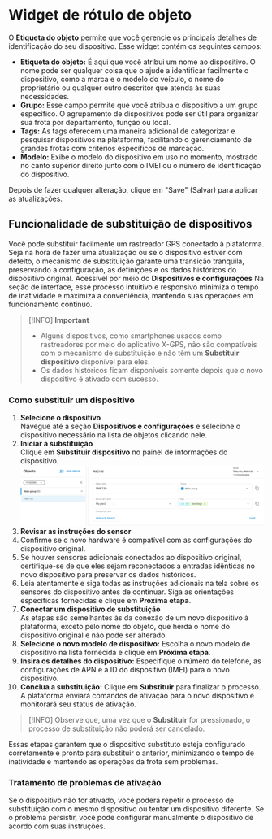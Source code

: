 # Widget de rótulo de objeto

O **Etiqueta do objeto** permite que você gerencie os principais detalhes de identificação do seu dispositivo. Esse widget contém os seguintes campos:

- **Etiqueta do objeto:** É aqui que você atribui um nome ao dispositivo. O nome pode ser qualquer coisa que o ajude a identificar facilmente o dispositivo, como a marca e o modelo do veículo, o nome do proprietário ou qualquer outro descritor que atenda às suas necessidades.
- **Grupo:** Esse campo permite que você atribua o dispositivo a um grupo específico. O agrupamento de dispositivos pode ser útil para organizar sua frota por departamento, função ou local.
- **Tags:** As tags oferecem uma maneira adicional de categorizar e pesquisar dispositivos na plataforma, facilitando o gerenciamento de grandes frotas com critérios específicos de marcação.
- **Modelo:** Exibe o modelo do dispositivo em uso no momento, mostrado no canto superior direito junto com o IMEI ou o número de identificação do dispositivo.

Depois de fazer qualquer alteração, clique em "Save" (Salvar) para aplicar as atualizações.

## Funcionalidade de substituição de dispositivos

Você pode substituir facilmente um rastreador GPS conectado à plataforma. Seja na hora de fazer uma atualização ou se o dispositivo estiver com defeito, o mecanismo de substituição garante uma transição tranquila, preservando a configuração, as definições e os dados históricos do dispositivo original. Acessível por meio do **Dispositivos e configurações** Na seção de interface, esse processo intuitivo e responsivo minimiza o tempo de inatividade e maximiza a conveniência, mantendo suas operações em funcionamento contínuo.

> [!INFO]
> **Important**
> - Alguns dispositivos, como smartphones usados como rastreadores por meio do aplicativo X-GPS, não são compatíveis com o mecanismo de substituição e não têm um **Substituir dispositivo** disponível para eles.
> - Os dados históricos ficam disponíveis somente depois que o novo dispositivo é ativado com sucesso.

### Como substituir um dispositivo

1. **Selecione o dispositivo**  
Navegue até a seção **Dispositivos e configurações** e selecione o dispositivo necessário na lista de objetos clicando nele.
2. **Iniciar a substituição**  
Clique em **Substituir dispositivo** no painel de informações do dispositivo.![image-20241213-115932.png](attachments/image-20241213-115932.png)
3. **Revisar as instruções do sensor**
  1. Confirme se o novo hardware é compatível com as configurações do dispositivo original.
  2. Se houver sensores adicionais conectados ao dispositivo original, certifique-se de que eles sejam reconectados a entradas idênticas no novo dispositivo para preservar os dados históricos.
  3. Leia atentamente e siga todas as instruções adicionais na tela sobre os sensores do dispositivo antes de continuar. Siga as orientações específicas fornecidas e clique em **Próxima etapa**.
4. **Conectar um dispositivo de substituição**  
As etapas são semelhantes às da conexão de um novo dispositivo à plataforma, exceto pelo nome do objeto, que herda o nome do dispositivo original e não pode ser alterado.
  1. **Selecione o novo modelo de dispositivo:** Escolha o novo modelo de dispositivo na lista fornecida e clique em **Próxima etapa**.
  2. **Insira os detalhes do dispositivo:** Especifique o número do telefone, as configurações de APN e a ID do dispositivo (IMEI) para o novo dispositivo.
  3. **Conclua a substituição:** Clique em **Substituir** para finalizar o processo. A plataforma enviará comandos de ativação para o novo dispositivo e monitorará seu status de ativação.

> [!INFO]
> Observe que, uma vez que o **Substituir** for pressionado, o processo de substituição não poderá ser cancelado.

Essas etapas garantem que o dispositivo substituto esteja configurado corretamente e pronto para substituir o anterior, minimizando o tempo de inatividade e mantendo as operações da frota sem problemas.

### **Tratamento de problemas de ativação**

Se o dispositivo não for ativado, você poderá repetir o processo de substituição com o mesmo dispositivo ou tentar um dispositivo diferente. Se o problema persistir, você pode configurar manualmente o dispositivo de acordo com suas instruções.